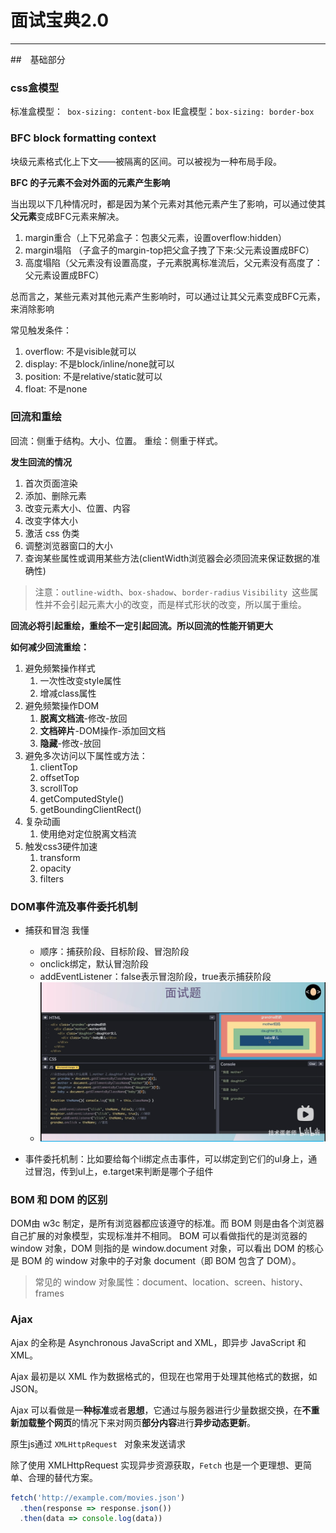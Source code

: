 # 面试宝典2.0
---
##　基础部分

### css盒模型

标准盒模型：` box-sizing: content-box`
IE盒模型：`box-sizing: border-box`

### BFC block formatting context

块级元素格式化上下文——被隔离的区间。可以被视为一种布局手段。

**BFC 的子元素不会对外面的元素产生影响**

当出现以下几种情况时，都是因为某个元素对其他元素产生了影响，可以通过使其**父元素**变成BFC元素来解决。
1. margin重合（上下兄弟盒子：包裹父元素，设置overflow:hidden）
2. margin塌陷 （子盒子的margin-top把父盒子拽了下来:父元素设置成BFC）
3. 高度塌陷（父元素没有设置高度，子元素脱离标准流后，父元素没有高度了：父元素设置成BFC）

总而言之，某些元素对其他元素产生影响时，可以通过让其父元素变成BFC元素，来消除影响

常见触发条件：
1. overflow: 不是visible就可以
2. display: 不是block/inline/none就可以
3. position: 不是relative/static就可以
4. float: 不是none

### 回流和重绘

回流：侧重于结构。大小、位置。
重绘：侧重于样式。

**发生回流的情况**
1. 首次页面渲染
2. 添加、删除元素
3. 改变元素大小、位置、内容
4. 改变字体大小
5. 激活 css 伪类
6. 调整浏览器窗口的大小
7. 查询某些属性或调用某些方法(clientWidth浏览器会必须回流来保证数据的准确性)

> 注意：`outline-width`、`box-shadow`、`border-radius` `Visibility `这些属性并不会引起元素大小的改变，而是样式形状的改变，所以属于重绘。

**回流必将引起重绘，重绘不一定引起回流。所以回流的性能开销更大**


**如何减少回流重绘：**
1. 避免频繁操作样式
   1. 一次性改变style属性
   2. 增减class属性
2. 避免频繁操作DOM
   1. **脱离文档流**-修改-放回
   2. **文档碎片**-DOM操作-添加回文档
   3. **隐藏**-修改-放回
3. 避免多次访问以下属性或方法：
   1. clientTop
   2. offsetTop
   3. scrollTop
   4. getComputedStyle()
   5. getBoundingClientRect()
4. 复杂动画
   1. 使用绝对定位脱离文档流
5. 触发css3硬件加速
   1. transform
   2. opacity
   3. filters

### DOM事件流及事件委托机制

- 捕获和冒泡 我懂
  - 顺序：捕获阶段、目标阶段、冒泡阶段
  - onclick绑定，默认冒泡阶段
  - addEventListener：false表示冒泡阶段，true表示捕获阶段
  - ![](images/2023-06-17-14-24-25.png)

- 事件委托机制：比如要给每个li绑定点击事件，可以绑定到它们的ul身上，通过冒泡，传到ul上，e.target来判断是哪个子组件

### BOM 和 DOM 的区别

DOM由 w3c 制定，是所有浏览器都应该遵守的标准。而 BOM 则是由各个浏览器自己扩展的对象模型，实现标准并不相同。
BOM 可以看做指代的是浏览器的 window 对象，DOM 则指的是 window.document 对象，可以看出 DOM 的核心是 BOM 的 window 对象中的子对象 document（即 BOM 包含了 DOM）。

> 常见的 window 对象属性：document、location、screen、history、frames
>

### Ajax

Ajax 的全称是 Asynchronous JavaScript and XML，即异步 JavaScript 和 XML。

Ajax 最初是以 XML 作为数据格式的，但现在也常用于处理其他格式的数据，如 JSON。

Ajax 可以看做是一**种标准**或者**思想**，它通过与服务器进行少量数据交换，在**不重新加载整个网页**的情况下来对网页**部分内容**进行**异步动态更新**。

原生js通过 `XMLHttpRequest ` 对象来发送请求

除了使用 XMLHttpRequest 实现异步资源获取，`Fetch` 也是一个更理想、更简单、合理的替代方案。

```javascript
fetch('http://example.com/movies.json')
  .then(response => response.json())
  .then(data => console.log(data))
  ```






